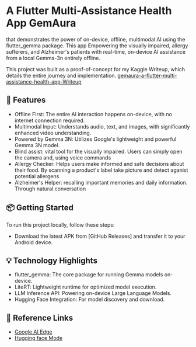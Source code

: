 # A Flutter Multi-Assistance Health App GemAura

that demonstrates the power of on-device, offline, multimodal AI using the flutter_gemma package. This app Empowering the visually impaired, allergy sufferers, and Alzheimer's patients with real-time, on-device AI assistance from a local Gemma-3n entirely offline.



This project was built as a proof-of-concept for my Kaggle Writeup, which details the entire journey and implementation. [gemaura-a-flutter-multi-assistance-health-app-Writeup ](https://www.kaggle.com/competitions/google-gemma-3n-hackathon/writeups/gemaura-a-flutter-multi-assistance-health-app-with)


## 🚀 Features

* Offline First: The entire AI interaction happens on-device, with no internet connection required.
* Multimodal Input: Understands audio, text, and images, with significantly enhanced video understanding.
* Powered by Gemma 3N: Utilizes Google's lightweight and powerful Gemma 3N model.
* Blind assist: vital tool for the visually impaired. Users can simply open the camera and, using voice commands
* Allergy Checker: Helps users make informed and safe decisions about their food. By scanning a product's label take picture and detect aganist potential allergens
* Alzheimer's Helper: recalling important memories and daily information. Through natural conversation

## 📦 Getting Started

To run this project locally, follow these steps:
- Download the latest APK from [GitHub Releases] and transfer it to your Android device.

## 💡 Technology Highlights
- flutter_gemma: The core package for running Gemma models on-device.
- LiteRT: Lightweight runtime for optimized model execution.
- LLM Inference API: Powering on-device Large Language Models.
- Hugging Face Integration: For model discovery and download.


## 🔗 Reference Links
- [Google AI Edge](https://github.com/google-ai-edge/gallery)
- [Hugging face Mode](https://huggingface.co/google/gemma-3n-E4B-it-litert-preview)










